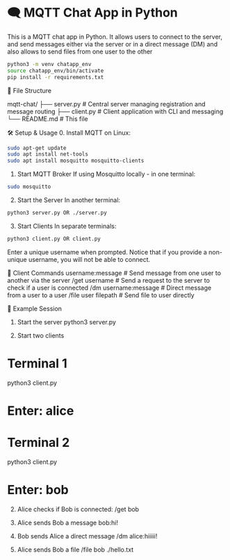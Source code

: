 # 🗨️ MQTT Chat App in Python

This is a MQTT chat app in Python. It allows users to connect to the server, and send messages either via the server or in a direct message (DM) and also allows to send files from one user to the other

```bash
python3 -m venv chatapp_env
source chatapp_env/bin/activate
pip install -r requirements.txt
```

📁 File Structure

mqtt-chat/
├── server.py       # Central server managing registration and message routing
├── client.py       # Client application with CLI and messaging
└── README.md       # This file


🛠️ Setup & Usage
0. Install MQTT on Linux:
```bash
sudo apt-get update
sudo apt install net-tools
sudo apt install mosquitto mosquitto-clients
```

1. Start MQTT Broker
If using Mosquitto locally - in one terminal:
```bash
sudo mosquitto
```

2. Start the Server In another terminal:
```bash
python3 server.py OR ./server.py
```

3. Start Clients
In separate terminals:
```bash
python3 client.py OR client.py
``` 

Enter a unique username when prompted. Notice that if you provide a non-unique username, you will not be able to connect.


💬 Client Commands
username:message          # Send message from one user to another via the server
/get username		  # Send a request to the server to check if a user is connected
/dm username:message      # Direct message from a user to a user
/file user filepath       # Send file to user directly


📎 Example Session
1. Start the server
python3 server.py

2. Start two clients
# Terminal 1
python3 client.py
# Enter: alice

# Terminal 2
python3 client.py
# Enter: bob

2. Alice checks if Bob is connected:
/get bob

3. Alice sends Bob a message
bob:hi!

4. Bob sends Alice a direct message
/dm alice:hiiiii!

5. Alice sends Bob a file
/file bob ./hello.txt




